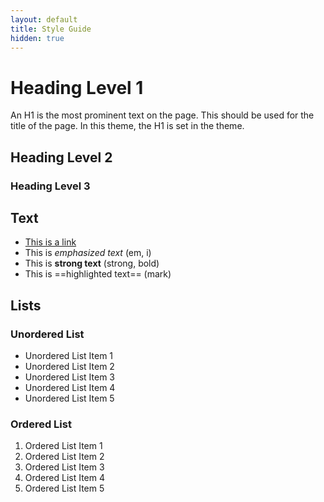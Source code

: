 ```yaml
---
layout: default
title: Style Guide
hidden: true
---
```


# Heading Level 1

An H1 is the most prominent text on the page. This should be used for the title of the page. In this theme, the H1 is set in the theme.

## Heading Level 2

### Heading Level 3

## Text
- [This is a link]()
- This is *emphasized text* (em, i)
- This is **strong text** (strong, bold)
- This is ==highlighted text== (mark)

## Lists

### Unordered List

- Unordered List Item 1
- Unordered List Item 2
- Unordered List Item 3
- Unordered List Item 4
- Unordered List Item 5

### Ordered List

1. Ordered List Item 1
2. Ordered List Item 2
3. Ordered List Item 3
4. Ordered List Item 4
5. Ordered List Item 5
